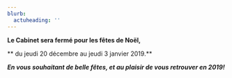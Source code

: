 ```yaml
---
blurb:
  actuheading: ''
---
```

**Le Cabinet sera fermé pour les fêtes de Noël,**

** du jeudi 20 décembre au jeudi 3 janvier 2019.**

_**En vous souhaitant de belle fêtes, et au plaisir de vous retrouver en 2019!**_
